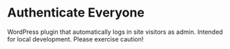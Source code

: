 # Authenticate Everyone

WordPress plugin that automatically logs in site visitors as admin. Intended for local development. Please exercise caution!
